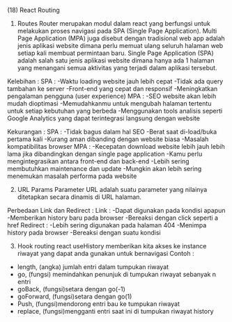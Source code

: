 (18) React Routing

1. Routes
   Router merupakan modul dalam react yang berfungsi untuk melakukan proses navigasi pada SPA (Single Page Application).
   Multi Page Application (MPA) juga disebut dengan tradisional web app adalah jenis aplikasi website dimana perlu memuat ulang seluruh halaman web setiap kali membuat permintaan baru.
   Single Page Application (SPA) adalah salah satu jenis aplikasi website dimana hanya ada 1 halaman yang menangani semua aktivitas yang terjadi dalam aplikasi tersebut.

Kelebihan :
SPA :
-Waktu loading website jauh lebih cepat
-Tidak ada query tambahan ke server
-Front-end yang cepat dan responsif
-Meningkatkan pengalaman pengguna (user experience)
MPA :
-SEO website akan lebih mudah dioptimasi
-Memudahkanmu untuk mengubah halaman tertentu untuk setiap kebutuhan yang berbeda
-Menggunakan tools analisis seperti Google Analytics yang dapat terintegrasi langsung dengan website

Kekurangan :
SPA :
-Tidak bagus dalam hal SEO
-Berat saat di-load/buka pertama kali
-Kurang aman dibanding dengan website biasa
-Masalah kompatibilitas browser
MPA :
-Kecepatan download website lebih jauh lebih lama jika dibandingkan dengan single page application
-Kamu perlu mengintegrasikan antara front-end dan back-end
-Lebih sering membutuhkan maintenance dan update
-Mungkin akan lebih sering menemukan masalah performa pada website

2. URL Params
   Parameter URL adalah suatu parameter yang nilainya ditetapkan secara dinamis di URL halaman.

Perbedaan Link dan Redirect :
Link :
-Dapat digunakan pada kondisi apapun
-Memberikan history baru pada browser
-Bereaksi dengan click seperti a href
Redirect :
-Lebih sering digunakan pada halaman 404
-Menimpa history pada browser
-Bereaksi dengan suatu kondisi

3. Hook routing react
   useHistory memberikan kita akses ke instance riwayat yang dapat anda gunakan untuk bernavigasi
   Contoh :

- length, (angka) jumlah entri dalam tumpukan riwayat
- go, (fungsi) memindahkan penunjuk di tumpukan riwayat sebanyak n entri
- goBack, (fungsi)setara dengan go(-1)
- goForward, (fungsi)setara dengan go(1)
- Push, (fungsi)mendorong entri bau ke tumpukan riwayat
- replace, (fungsi)mengganti entri saat ini di tumpukan riwayat history
